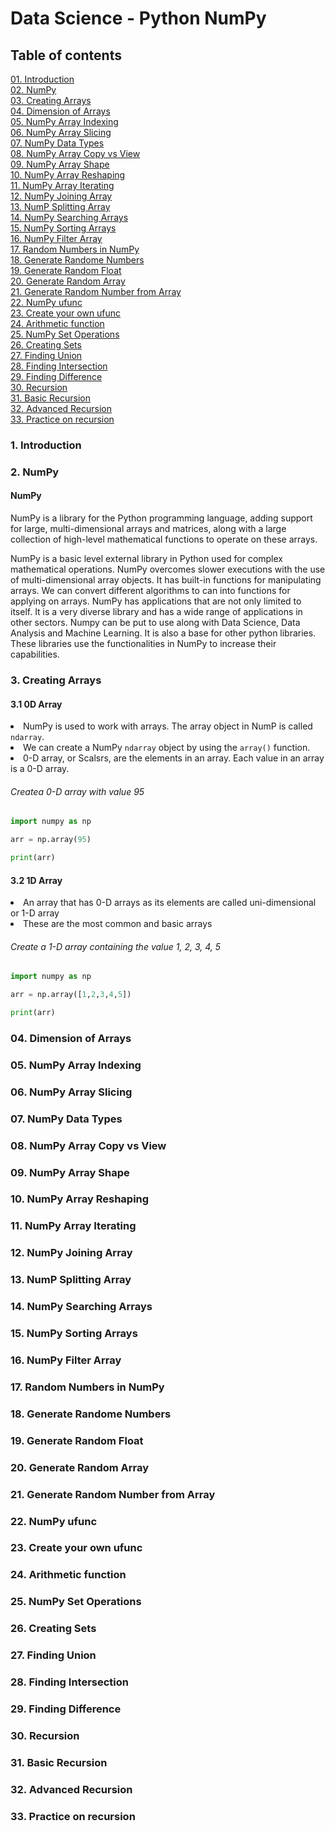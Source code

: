 # Data Science - Python NumPy
## Table of contents

<a href = "01">01. Introduction</a></br>
<a href = "02">02. NumPy</a></br>
<a href = "03">03. Creating Arrays</a></br>
<a href = "04">04. Dimension of Arrays</a></br>
<a href = "05">05. NumPy Array Indexing</a></br>
<a href = "06">06. NumPy Array Slicing</a></br>
<a href = "07">07. NumPy Data Types</a></br>
<a href = "08">08. NumPy Array Copy vs View</a></br>
<a href = "09">09. NumPy Array Shape</a></br>
<a href = "10">10. NumPy Array Reshaping</a></br>
<a href = "11">11. NumPy Array Iterating</a></br>
<a href = "12">12. NumPy Joining Array</a></br>
<a href = "13">13. NumP Splitting Array</a></br>
<a href = "14">14. NumPy Searching Arrays</a></br>
<a href = "15">15. NumPy Sorting Arrays</a></br>
<a href = "16">16. NumPy Filter Array</a></br>
<a href = "17">17. Random Numbers in NumPy</a></br>
<a href = "18">18. Generate Randome Numbers</a></br>
<a href = "19">19. Generate Random Float</a></br>
<a href = "20">20. Generate Random Array</a></br>
<a href = "21">21. Generate Random Number from Array</a></br>
<a href = "22">22. NumPy ufunc</a></br>
<a href = "23">23. Create your own ufunc</a></br>
<a href = "24">24. Arithmetic function</a></br>
<a href = "25">25. NumPy Set Operations</a></br>
<a href = "26">26. Creating Sets</a></br>
<a href = "27">27. Finding Union</a></br>
<a href = "28">28. Finding Intersection</a></br>
<a href = "29">29. Finding Difference</a></br>
<a href = "30">30. Recursion</a></br>
<a href = "31">31. Basic Recursion</a></br>
<a href = "32">32. Advanced Recursion</a></br>
<a href = "33">33. Practice on recursion</a></br>


### 1. Introduction

### 2. NumPy
#### NumPy
NumPy is a library for the Python programming language, adding support for large, multi-dimensional arrays and matrices, along with a large collection of high-level mathematical functions to operate on these arrays.

NumPy is a basic level external library in Python used for complex mathematical operations. NumPy overcomes slower executions with the use of multi-dimensional array objects. It has built-in functions for manipulating arrays. We can convert different algorithms to can into functions for applying on arrays. NumPy has applications that are not only limited to itself. It is a very diverse library and has a wide range of applications in other sectors. Numpy can be put to use along with Data Science, Data Analysis and Machine Learning. It is also a base for other python libraries. These libraries use the functionalities in NumPy to increase their capabilities.

### 3. Creating Arrays
#### 3.1 0D Array

<li>
  NumPy is used to work with arrays. The array object in NumP is called <code>ndarray</code>.
</li>
<li>
  We can create a NumPy <code>ndarray</code> object by using the <code>array()</code> function.  
</li>
<li>
  0-D array, or Scalsrs, are the elements in an array. Each value in an array is a 0-D array.
</li>

<h6>Createa 0-D array with value 95</h6>

```python
import numpy as np

arr = np.array(95)

print(arr)
```

#### 3.2 1D Array

<li>An array that has 0-D arrays as its elements are called uni-dimensional or 1-D array</li>
<li>These are the most common and basic arrays</li>

<h6>Create a 1-D array containing the value 1, 2, 3, 4, 5</h6>

```python
import numpy as np

arr = np.array([1,2,3,4,5])

print(arr)
```

### 04. Dimension of Arrays
### 05. NumPy Array Indexing
### 06. NumPy Array Slicing
### 07. NumPy Data Types
### 08. NumPy Array Copy vs View
### 09. NumPy Array Shape
### 10. NumPy Array Reshaping
### 11. NumPy Array Iterating
### 12. NumPy Joining Array
### 13. NumP Splitting Array
### 14. NumPy Searching Arrays
### 15. NumPy Sorting Arrays
### 16. NumPy Filter Array
### 17. Random Numbers in NumPy
### 18. Generate Randome Numbers
### 19. Generate Random Float
### 20. Generate Random Array
### 21. Generate Random Number from Array
### 22. NumPy ufunc
### 23. Create your own ufunc
### 24. Arithmetic function
### 25. NumPy Set Operations
### 26. Creating Sets
### 27. Finding Union
### 28. Finding Intersection
### 29. Finding Difference
### 30. Recursion
### 31. Basic Recursion
### 32. Advanced Recursion
### 33. Practice on recursion
